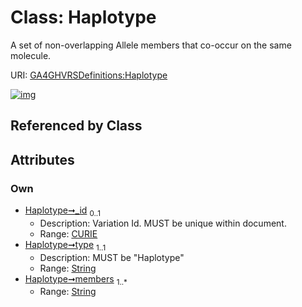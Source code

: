 
# Class: Haplotype


A set of non-overlapping Allele members that co-occur on the same molecule.

URI: [GA4GHVRSDefinitions:Haplotype](GA4GHVRSDefinitionsHaplotype)


[![img](https://yuml.me/diagram/nofunky;dir:TB/class/[CURIE]<_id%200..1-++[Haplotype&#124;type:string;members:string%20%2B],[CURIE])](https://yuml.me/diagram/nofunky;dir:TB/class/[CURIE]<_id%200..1-++[Haplotype&#124;type:string;members:string%20%2B],[CURIE])

## Referenced by Class


## Attributes


### Own

 * [Haplotype➞_id](Haplotype__id.md)  <sub>0..1</sub>
     * Description: Variation Id. MUST be unique within document.
     * Range: [CURIE](CURIE.md)
 * [Haplotype➞type](Haplotype_type.md)  <sub>1..1</sub>
     * Description: MUST be "Haplotype"
     * Range: [String](types/String.md)
 * [Haplotype➞members](Haplotype_members.md)  <sub>1..\*</sub>
     * Range: [String](types/String.md)
